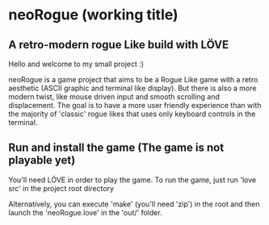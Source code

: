 # neoRogue (working title)
## A retro-modern rogue Like build with LÖVE

Hello and welcome to my small project :)

neoRogue is a game project that aims to be a Rogue Like game
with a retro aesthetic (ASCII graphic and terminal like display).
But there is also a more modern twist, like mouse driven input and
smooth scrolling and displacement. The goal is to have a more user
friendly experience than with the majority of 'classic' rogue likes
that uses only keyboard controls in the terminal.

## Run and install the game (The game is not playable yet)
You'll need LÖVE in order to play the game. 
To run the game, just run 'love src' in the project root directory

Alternatively, you can execute 'make' (you'll need 'zip') in the 
root and then launch the 'neoRogue.love' in the 'out/' folder. 
